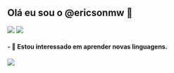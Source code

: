 ## Olá eu sou o **@ericsonmw** 👋
[![](https://img.shields.io/badge/Gmail-D14836?style=for-the-badge&logo=gmail&logoColor=white)]()
[![](https://img.shields.io/badge/Instagram-E4405F?style=for-the-badge&logo=instagram&logoColor=white)]()
#### - 👀 Estou interessado em aprender novas linguagens.



[![](https://img.shields.io/badge/JavaScript-F7DF1E?style=for-the-badge&logo=javascript&logoColor=black)]()


